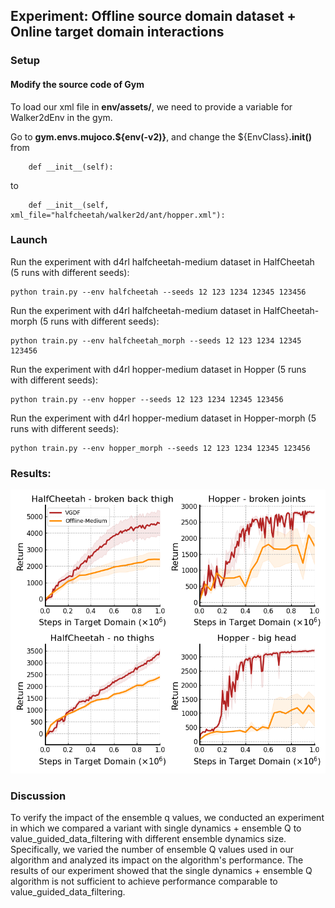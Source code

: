 ## Experiment: Offline source domain dataset + Online target domain interactions

### Setup

####  Modify the source code of Gym
To load our xml file in **env/assets/**, we need to provide a variable for Walker2dEnv in the gym.

Go to **gym.envs.mujoco.${env(-v2)}**, and change the ${EnvClass}**.__init__()** from 

```
    def __init__(self):
```

to

```
    def __init__(self, xml_file="halfcheetah/walker2d/ant/hopper.xml"):
```

### Launch

Run the experiment with d4rl halfcheetah-medium dataset in HalfCheetah (5 runs with different seeds):


```
python train.py --env halfcheetah --seeds 12 123 1234 12345 123456
```

Run the experiment with d4rl halfcheetah-medium dataset in HalfCheetah-morph (5 runs with different seeds):


```
python train.py --env halfcheetah_morph --seeds 12 123 1234 12345 123456
```

Run the experiment with d4rl hopper-medium dataset in Hopper (5 runs with different seeds):


```
python train.py --env hopper --seeds 12 123 1234 12345 123456
```

Run the experiment with d4rl hopper-medium dataset in Hopper-morph (5 runs with different seeds):


```
python train.py --env hopper_morph --seeds 12 123 1234 12345 123456
```


### Results:

<div align="left">
  <img src="https://github.com/dfoakdancj/value_guided_data_filtering/blob/master/offline_src_online_tar/LC_offline.png">
</div>



### Discussion

To verify the impact of the ensemble q values, we conducted an experiment in which we compared a variant with single dynamics + ensemble Q to value_guided_data_filtering with different ensemble dynamics size. Specifically, we varied the number of ensemble Q values used in our algorithm and analyzed its impact on the algorithm's performance. The results of our experiment showed that the single dynamics + ensemble Q algorithm is not sufficient to achieve performance comparable to value_guided_data_filtering.